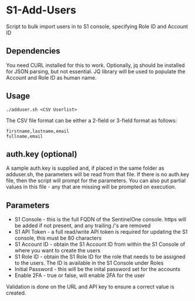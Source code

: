 # S1-Add-Users
Script to bulk import users in to S1 console, specifying Role ID and Account ID

## Dependencies
You need CURL installed for this to work. Optionally, jq should be installed for JSON parsing, but not essential. JQ library will be used to populate the Account and Role ID as human name.

## Usage
```
./adduser.sh <CSV Userlist>
```
The CSV file format can be either a 2-field or 3-field format as follows:
```
firstname,lastname,email
fullname,email
```

## auth.key (optional)
A sample auth.key is supplied and, if placed in the same folder as adduser.sh, the parameters will be read from that file. If there is no auth.key file, then the script will prompt for the parameters. You can also put partial values in this file - any that are missing will be prompted on execution. 

## Parameters
* S1 Console - this is the full FQDN of the SentinelOne console. https will be added if not present, and any trailing /'s are removed
* S1 API Token - a full read/write API token is required for updating the S1 console, this must be 80 characters
* S1 Account ID - obtain the S1 Account ID from within the S1 Console of where you want to create the users
* S1 Role ID - obtain the S1 Role ID for the role that needs to be assigned to the users. The ID is available in the S1 Console under Roles
* Initial Password - this will be the inital password set for the accounts
* Enable 2FA - true or false, will enable 2FA for the user

Validation is done on the URL and API key to ensure a correct value is created. 
